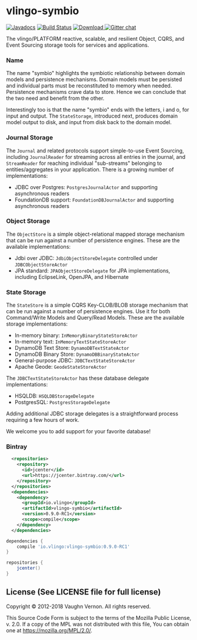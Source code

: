 # vlingo-symbio

[![Javadocs](http://javadoc.io/badge/io.vlingo/vlingo-symbio.svg?color=brightgreen)](http://javadoc.io/doc/io.vlingo/vlingo-symbio) [![Build Status](https://travis-ci.org/vlingo/vlingo-symbio.svg?branch=master)](https://travis-ci.org/vlingo/vlingo-symbio) [ ![Download](https://api.bintray.com/packages/vlingo/vlingo-platform-java/vlingo-symbio/images/download.svg) ](https://bintray.com/vlingo/vlingo-platform-java/vlingo-symbio/_latestVersion) [![Gitter chat](https://badges.gitter.im/gitterHQ/gitter.png)](https://gitter.im/vlingo-platform-java/symbio)

The vlingo/PLATFORM reactive, scalable, and resilient Object, CQRS, and Event Sourcing storage tools for services and applications.

### Name
The name "symbio" highlights the symbiotic relationship between domain models and persistence mechanisms.
Domain models must be persisted and individual parts must be reconstituted to memory when needed. Persistence
mechanisms crave data to store. Hence we can conclude that the two need and benefit from the other.

Interestingly too is that the name "symbio" ends with the letters, i and o, for input and output.
The `StateStorage`, introduced next, produces domain model output to disk, and input from disk back to
the domain model.

### Journal Storage
The `Journal` and related protocols support simple-to-use Event Sourcing, including `JournalReader` for
streaming across all entries in the journal, and `StreamReader` for reaching individual "sub-streams"
belonging to entities/aggregates in your application. There is a growing number of implementations:

   - JDBC over Postgres: `PostgresJournalActor` and supporting asynchronous readers
   - FoundationDB support: `FoundationDBJournalActor` and supporting asynchronous readers

### Object Storage
The `ObjectStore` is a simple object-relational mapped storage mechanism that can be run against a number of
persistence engines. These are the available implementations:

   - Jdbi over JDBC: `JdbiObjectStoreDelegate` controlled under `JDBCObjectStoreActor`
   - JPA standard: `JPAObjectStoreDelegate` for JPA implementations, including EclipseLink, OpenJPA, and Hibernate

### State Storage
The `StateStore` is a simple CQRS Key-CLOB/BLOB storage mechanism that can be run against a number of persistence engines.
Use it for both Command/Write Models and Query/Read Models. These are the available storage implementations:

   - In-memory binary: `InMemoryBinaryStateStoreActor`
   - In-memory text: `InMemoryTextStateStoreActor`
   - DynamoDB Text Store: `DynamoDBTextStateActor`
   - DynamoDB Binary Store: `DynamoDBBinaryStateActor`
   - General-purpose JDBC: `JDBCTextStateStoreActor`
   - Apache Geode: `GeodeStateStoreActor`
   
The `JDBCTextStateStoreActor` has these database delegate implementations:

   - HSQLDB: `HSQLDBStorageDelegate`
   - PostgresSQL: `PostgresStorageDelegate`

Adding additional JDBC storage delegates is a straightforward process requiring a few hours of work.

We welcome you to add support for your favorite database!

### Bintray

```xml
  <repositories>
    <repository>
      <id>jcenter</id>
      <url>https://jcenter.bintray.com/</url>
    </repository>
  </repositories>
  <dependencies>
    <dependency>
      <groupId>io.vlingo</groupId>
      <artifactId>vlingo-symbio</artifactId>
      <version>0.9.0-RC1</version>
      <scope>compile</scope>
    </dependency>
  </dependencies>
```

```gradle
dependencies {
    compile 'io.vlingo:vlingo-symbio:0.9.0-RC1'
}

repositories {
    jcenter()
}
```

License (See LICENSE file for full license)
-------------------------------------------
Copyright © 2012-2018 Vaughn Vernon. All rights reserved.

This Source Code Form is subject to the terms of the
Mozilla Public License, v. 2.0. If a copy of the MPL
was not distributed with this file, You can obtain
one at https://mozilla.org/MPL/2.0/.
